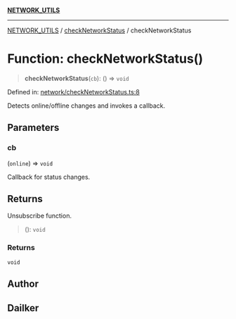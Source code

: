 [**NETWORK_UTILS**](../../README.md)

***

[NETWORK_UTILS](../../README.md) / [checkNetworkStatus](../README.md) / checkNetworkStatus

# Function: checkNetworkStatus()

> **checkNetworkStatus**(`cb`): () => `void`

Defined in: [network/checkNetworkStatus.ts:8](https://github.com/dailker/everyutil/blob/7c30ec40bbb398255a9be572db0a537e8bcb9c11/src/network/checkNetworkStatus.ts#L8)

Detects online/offline changes and invokes a callback.

## Parameters

### cb

(`online`) => `void`

Callback for status changes.

## Returns

Unsubscribe function.

> (): `void`

### Returns

`void`

## Author

## Dailker

